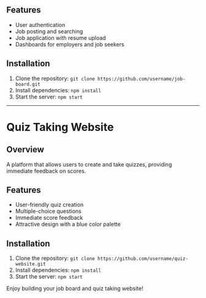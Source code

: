 ## Features
- User authentication
- Job posting and searching
- Job application with resume upload
- Dashboards for employers and job seekers


## Installation
1. Clone the repository: `git clone https://github.com/username/job-board.git`
2. Install dependencies: `npm install`
3. Start the server: `npm start`

---


# Quiz Taking Website

## Overview
A platform that allows users to create and take quizzes, providing immediate feedback on scores.

## Features
- User-friendly quiz creation
- Multiple-choice questions
- Immediate score feedback
- Attractive design with a blue color palette


## Installation
1. Clone the repository: `git clone https://github.com/username/quiz-website.git`
2. Install dependencies: `npm install`
3. Start the server: `npm start`

Enjoy building your job board and quiz taking website!
